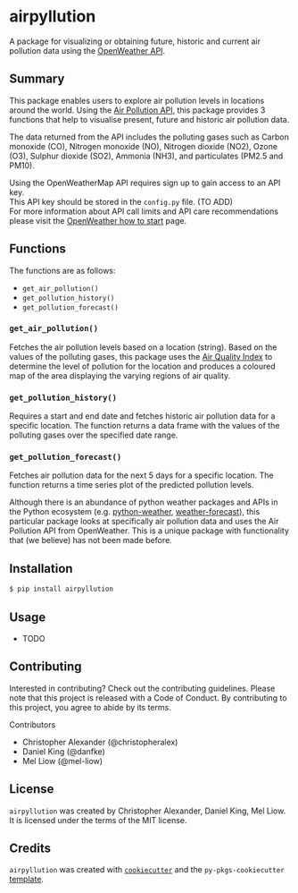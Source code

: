 # airpyllution
A package for visualizing or obtaining future, historic and current air pollution data using the [OpenWeather API](https://openweathermap.org).

## Summary
This package enables users to explore air pollution levels in locations around the world.
Using the [Air Pollution API](https://openweathermap.org/api/air-pollution), this package provides 3 functions that help to visualise present, future and historic air pollution data.  

The data returned from the API includes the polluting gases such as Carbon monoxide (CO), Nitrogen monoxide (NO), Nitrogen dioxide (NO2), Ozone (O3), Sulphur dioxide (SO2), Ammonia (NH3), and particulates (PM2.5 and PM10).

Using the OpenWeatherMap API requires sign up to gain access to an API key.  
This API key should be stored in the `config.py` file. (TO ADD)  
For more information about API call limits and API care recommendations please visit the [OpenWeather how to start](https://openweathermap.org/appid) page.
## Functions
The functions are as follows:
- `get_air_pollution()`
- `get_pollution_history()`
- `get_pollution_forecast()`

### `get_air_pollution()`
Fetches the air pollution levels based on a location (string). Based on the values of the polluting gases, this package uses the [Air Quality Index](https://en.wikipedia.org/wiki/Air_quality_index#CAQI) to determine the level of pollution for the location and produces a coloured map of the area displaying the varying regions of air quality.

### `get_pollution_history()`
Requires a start and end date and fetches historic air pollution data for a specific location. The function returns a data frame with the values of the polluting gases over the specified date range.

### `get_pollution_forecast()`
Fetches air pollution data for the next 5 days for a specific location. The function returns a time series plot of the predicted pollution levels.


Although there is an abundance of python weather packages and APIs in the Python ecosystem (e.g. [python-weather](https://pypi.org/project/python-weather/), [weather-forecast](https://pypi.org/project/weather-forecast/)), this particular package looks at specifically air pollution data and uses the Air Pollution API from OpenWeather. This is a unique package with functionality that (we believe) has not been made before.

## Installation

```bash
$ pip install airpyllution
```

## Usage

- TODO

## Contributing

Interested in contributing? Check out the contributing guidelines. Please note that this project is released with a Code of Conduct. By contributing to this project, you agree to abide by its terms.

Contributors 
- Christopher Alexander (@christopheralex)
- Daniel King (@danfke)
- Mel Liow (@mel-liow)

## License

`airpyllution` was created by Christopher Alexander, Daniel King, Mel Liow. It is licensed under the terms of the MIT license.

## Credits

`airpyllution` was created with [`cookiecutter`](https://cookiecutter.readthedocs.io/en/latest/) and the `py-pkgs-cookiecutter` [template](https://github.com/py-pkgs/py-pkgs-cookiecutter).
